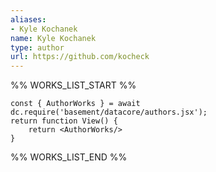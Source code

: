 ```yaml
---
aliases:
- Kyle Kochanek
name: Kyle Kochanek
type: author
url: https://github.com/kocheck
---
```



%% WORKS_LIST_START %%

```datacorejsx
const { AuthorWorks } = await dc.require('basement/datacore/authors.jsx');
return function View() {
    return <AuthorWorks/>
}
```
%% WORKS_LIST_END %%